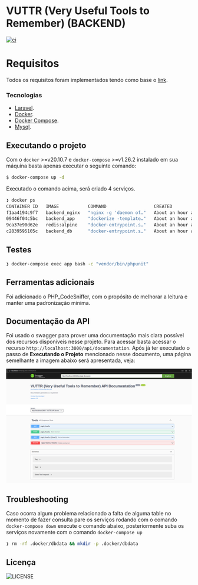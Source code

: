 # VUTTR (Very Useful Tools to Remember) (BACKEND)

[![ci](https://github.com/apteles/vuttr/actions/workflows/laravel.yml/badge.svg?branch=main)](https://github.com/apteles/vuttr/actions/workflows/laravel.yml)

# Requisitos

Todos os requisitos foram implementados tendo como base o [link](https://github.com/gustavo-startaideia/desafio-backend).

### Tecnologias

-   [Laravel](<>).
-   [Docker](<>).
-   [Docker Compose](<>).
-   [Mysql](<>).

## Executando o projeto

Com o `docker` >=v20.10.7 e `docker-compose` >=v1.26.2 instalado em sua máquina basta apenas executar o seguinte comando:

```sh
$ docker-compose up -d
```

Executado o comando acima, será criado 4 serviços.

```sh
❯ docker ps
CONTAINER ID   IMAGE           COMMAND                  CREATED             STATUS             PORTS                                                    NAMES
f1aa4194c9f7   backend_nginx   "nginx -g 'daemon of…"   About an hour ago   Up About an hour   0.0.0.0:3000->80/tcp, :::3000->80/tcp                    vuttr-nginx
09446f04c5bc   backend_app     "dockerize -template…"   About an hour ago   Up About an hour   9000/tcp                                                 vuttr-app
9ca37e90d62e   redis:alpine    "docker-entrypoint.s…"   About an hour ago   Up About an hour   6379/tcp                                                 vuttr-redis
c2839595105c   backend_db      "docker-entrypoint.s…"   About an hour ago   Up About an hour   33060/tcp, 0.0.0.0:33006->3306/tcp, :::33006->3306/tcp   vuttr-db
```

## Testes

```sh
❯ docker-compose exec app bash -c "vendor/bin/phpunit"
```

## Ferramentas adicionais

Foi adicionado o PHP_CodeSniffer, com o propósito de melhorar a leitura e manter uma padronização minima.

## Documentação da API

Foi usado o swagger para prover uma documentação mais clara possível dos recursos disponíveis nesse projeto. Para acessar basta acessar o
recurso `http://localhost:3000/api/documentation`. Após já ter executado o passo de **Executando o Projeto** mencionado nesse documento, uma página semelhante a imagem abaixo será apresentada, veja:

![Documentação](./backend/.docs/doc-api.png)

## Troubleshooting

Caso ocorra algum problema relacionado a falta de alguma table no momento de fazer
consulta pare os serviços rodando com o comando `docker-compose down` execute o comando abaixo, posteriormente suba os serviços novamente com o comando `docker-compose up`

```sh
❯ rm -rf .docker/dbdata && mkdir -p .docker/dbdata
```

## Licença

![LICENSE](https://img.shields.io/badge/license-MIT-%23F8952D)

